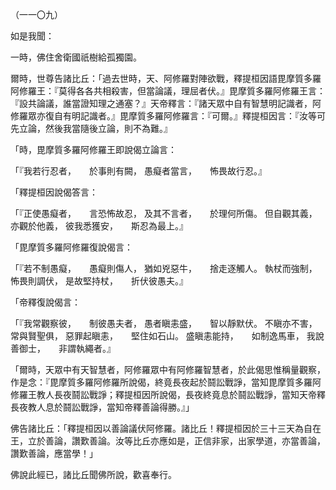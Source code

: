 （一一〇九）

如是我聞：

一時，佛住舍衛國祇樹給孤獨園。

爾時，世尊告諸比丘：「過去世時，天、阿修羅對陣欲戰，釋提桓因語毘摩質多羅阿修羅王：『莫得各各共相殺害，但當論議，理屈者伏。』毘摩質多羅阿修羅王言：『設共論議，誰當證知理之通塞？』天帝釋言：『諸天眾中自有智慧明記識者，阿修羅眾亦復自有明記識者。』毘摩質多羅阿修羅言：『可爾。』釋提桓因言：『汝等可先立論，然後我當隨後立論，則不為難。』

「時，毘摩質多羅阿修羅王即說偈立論言：

「『我若行忍者，　　於事則有闕，
愚癡者當言，　　怖畏故行忍。』

「釋提桓因說偈答言：

「『正使愚癡者，　　言恐怖故忍，
及其不言者，　　於理何所傷。
但自觀其義，　　亦觀於他義，
彼我悉獲安，　　斯忍為最上。』

「毘摩質多羅阿修羅復說偈言：

「『若不制愚癡，　　愚癡則傷人，
猶如兇惡牛，　　捨走逐觸人。
執杖而強制，　　怖畏則調伏，
是故堅持杖，　　折伏彼愚夫。』

「帝釋復說偈言：

「『我常觀察彼，　　制彼愚夫者，
愚者瞋恚盛，　　智以靜默伏。
不瞋亦不害，　　常與賢聖俱，
惡罪起瞋恚，　　堅住如石山。
盛瞋恚能持，　　如制逸馬車，
我說善御士，　　非謂執繩者。』

「爾時，天眾中有天智慧者，阿修羅眾中有阿修羅智慧者，於此偈思惟稱量觀察，作是念：『毘摩質多羅阿修羅所說偈，終竟長夜起於鬪訟戰諍，當知毘摩質多羅阿修羅王教人長夜鬪訟戰諍；釋提桓因所說偈，長夜終竟息於鬪訟戰諍，當知天帝釋長夜教人息於鬪訟戰諍，當知帝釋善論得勝。』」

佛告諸比丘：「釋提桓因以善論議伏阿修羅。諸比丘！釋提桓因於三十三天為自在王，立於善論，讚歎善論。汝等比丘亦應如是，正信非家，出家學道，亦當善論，讚歎善論，應當學！」

佛說此經已，諸比丘聞佛所說，歡喜奉行。





